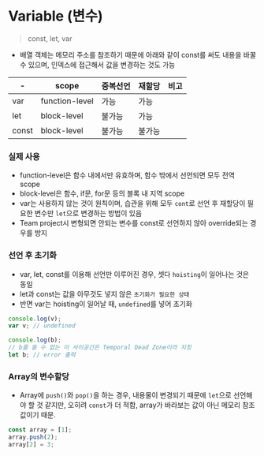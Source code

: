 # Variable (변수)

> const, let, var

- 배열 객체는 메모리 주소를 참조하기 때문에 아래와 같이 const를 써도 내용을 바꿀 수 있으며, 인덱스에 접근해서 값을 변경하는 것도 가능

| - | scope | 중복선언 | 재할당 | 비고 |
|---|---|---|---|---|
| var | function-level | 가능 | 가능 |  |
| let | block-level | 불가능 | 가능 ||
| const | block-level | 불가능 | 불가능 ||

### 실제 사용
- function-level은 함수 내에서만 유효하며, 함수 밖에서 선언되면 모두 전역 scope
- block-level은 함수, if문, for문 등의 블록 내 지역 scope
- var는 사용하지 않는 것이 원칙이며, 습관을 위해 모두 `cont`로 선언 후 재할당이 필요한 변수만 `let`으로 변경하는 방법이 있음
- Team project시 변형되면 안되는 변수를 const로 선언하지 않아 override되는 경우를 방지

### 선언 후 초기화

- var, let, const를 이용해 선언만 이루어진 경우, 셋다 `hoisting`이 일어나는 것은 동일
- let과 const는 값을 아무것도 넣지 않은 `초기화가 필요한 상태`
- 반면 var는 hoisting이 일어날 때, `undefined`를 넣어 초기화

```JavaScript
console.log(v);
var v; // undefined

console.log(b);
// b를 쓸 수 없는 이 사이공간은 Temporal Dead Zone이라 지칭
let b; // error 출력
```

### Array의 변수할당
- Array에 `push()`와 `pop()`을 하는 경우, 내용물이 변경되기 때문에 `let`으로 선언해야 할 것 같지만, 오히려 `const`가 더 적합, array가 바라보는 값이 아닌 메모리 참조값이기 때문. 

```JavaScript
const array = [1];
array.push(2);
array[2] = 3;
```



